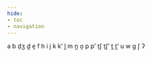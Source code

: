 ```yaml
---
hide:
- toc
- navigation
---
```

a
b
d̠ʒ
d̪
e̞
f
h
i
j
k
kʼ
l̪
m
n̪
o̞
p
pʼ
t̠ʃ
t̠ʃʼ
t̪
t̪ʼ
u
w
ɡ
ʃ
ʔ
